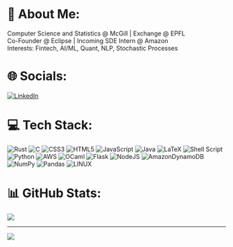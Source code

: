 # 💫 About Me:
Computer Science and Statistics @ McGill | Exchange @ EPFL<br>Co-Founder @ Eclipse | Incoming SDE Intern @ Amazon<br>Interests: Fintech, AI/ML, Quant, NLP, Stochastic Processes


# 🌐 Socials:
[![LinkedIn](https://img.shields.io/badge/LinkedIn-%230077B5.svg?logo=linkedin&logoColor=white)](https://linkedin.com/in/luke-wang63) 

# 💻 Tech Stack:
![Rust](https://img.shields.io/badge/rust-%23FF9900.svg?style=flat&logo=rust) ![C](https://img.shields.io/badge/c-%2300599C.svg?style=flat&logo=c&logoColor=white) ![CSS3](https://img.shields.io/badge/css3-%231572B6.svg?style=flat&logo=css3&logoColor=white) ![HTML5](https://img.shields.io/badge/html5-%23E34F26.svg?style=flat&logo=html5&logoColor=white) ![JavaScript](https://img.shields.io/badge/javascript-%23323330.svg?style=flat&logo=javascript&logoColor=%23F7DF1E) ![Java](https://img.shields.io/badge/java-%23ED8B00.svg?style=flat&logo=java&logoColor=white) ![LaTeX](https://img.shields.io/badge/latex-%23008080.svg?style=flat&logo=latex&logoColor=white) ![Shell Script](https://img.shields.io/badge/shell_script-%23121011.svg?style=flat&logo=gnu-bash&logoColor=white) ![Python](https://img.shields.io/badge/python-3670A0?style=flat&logo=python&logoColor=ffdd54) ![AWS](https://img.shields.io/badge/AWS-%23FF9900.svg?style=flat&logo=amazon-aws&logoColor=white) ![OCaml](https://img.shields.io/badge/ocaml-%23FF9900.svg?style=flat&logo=ocaml) ![Flask](https://img.shields.io/badge/flask-%23000.svg?style=flat&logo=flask&logoColor=white) ![NodeJS](https://img.shields.io/badge/node.js-6DA55F?style=flat&logo=node.js&logoColor=white) ![AmazonDynamoDB](https://img.shields.io/badge/Amazon%20DynamoDB-4053D6?style=flat&logo=Amazon%20DynamoDB&logoColor=white) ![NumPy](https://img.shields.io/badge/numpy-%23013243.svg?style=flat&logo=numpy&logoColor=white) ![Pandas](https://img.shields.io/badge/pandas-%23150458.svg?style=flat&logo=pandas&logoColor=white) ![LINUX](https://img.shields.io/badge/Linux-FCC624?style=flat&logo=linux&logoColor=black) 
<!-- ![IOS](https://img.shields.io/badge/IOS-%2320232a.svg?style=flat&logo=apple&logoColor=white) -->
<!-- ![Markdown](https://img.shields.io/badge/markdown-%23000000.svg?style=flat&logo=markdown&logoColor=white) -->
<!-- ![Notion](https://img.shields.io/badge/Notion-%23000000.svg?style=flat&logo=notion&logoColor=white) -->
<!-- ![Figma](https://img.shields.io/badge/figma-%23F24E1E.svg?style=flat&logo=figma&logoColor=white) -->
# 📊 GitHub Stats:
<!-- ![](https://github-readme-stats-lukewang2.vercel.app/api?username=LukeWang2&theme=dark&hide_border=false&include_all_commits=true&count_private=true)<br/> -->
![](https://github-readme-streak-stats.herokuapp.com/?user=LukeWang2&theme=dark&hide_border=false)<br/>
<!-- ![](https://github-readme-stats-lukewang2.vercel.app/api/top-langs/?username=LukeWang2&theme=dark&hide_border=false&include_all_commits=true&count_private=true&layout=compact) -->

---
[![](https://visit-counter.vercel.app/counter.png?page=https://github.com/LukeWang2&tb=Profile%20Views:%20&c=ffffff&bg=111111)](https://www.youtube.com/watch?v=dQw4w9WgXcQ)
